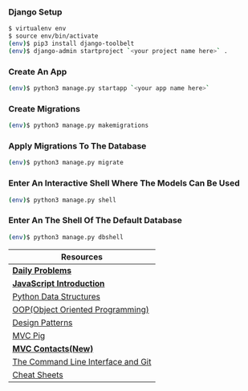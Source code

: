 ### Django Setup

```bash
$ virtualenv env    
$ source env/bin/activate 
(env)$ pip3 install django-toolbelt
(env)$ django-admin startproject `<your project name here>` . 
```

### Create An App
```bash
(env)$ python3 manage.py startapp `<your app name here>` 
```

### Create Migrations
```bash
(env)$ python3 manage.py makemigrations 
```

### Apply Migrations To The Database
```bash
(env)$ python3 manage.py migrate
```

### Enter An Interactive Shell Where The Models Can Be Used
```bash
(env)$ python3 manage.py shell
```

### Enter An The Shell Of The Default Database
```bash
(env)$ python3 manage.py dbshell
```

|__Resources__|
|-|
|[__Daily Problems__](https://github.com/dolphins-2017/Resources/blob/master/docs/daily-problems.md)|
|[__JavaScript Introduction__](https://github.com/dolphins-2017/Resources/blob/master/docs/javascript-crash-course.md)|
|[Python Data Structures](https://github.com/dolphins-2017/Resources/blob/master/docs/python-data-structures.md)|
|[OOP(Object Oriented Programming)](https://github.com/dolphins-2017/Resources/blob/master/docs/object-oriented-programming.md)|
|[Design Patterns](https://github.com/dolphins-2017/Resources/blob/master/docs/oop-design-patterns.md)|
|[MVC Pig](https://github.com/dolphins-2017/pig-2.0)|
|[__MVC Contacts(New)__](https://github.com/dolphins-2017/week4-Review/tree/solutions/contacts)|
|[The Command Line Interface and Git](https://github.com/dolphins-2017/Resources/blob/master/docs/cli-and-git.md)|
|[Cheat Sheets](https://github.com/dolphins-2017/Resources/blob/master/docs/cheat-sheets.md)|
